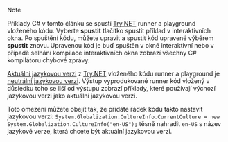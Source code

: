 
> [!NOTE]
> Příklady C# v tomto článku se spustí [Try.NET](https://try.dot.net) runner a playground vloženého kódu. Vyberte **spustit** tlačítko spustit příklad v interaktivních okna. Po spuštění kódu, můžete upravit a spustit kód upravené výběrem **spustit** znovu. Upravenou kód je buď spuštěn v okně interaktivní nebo v případě selhání kompilace interaktivních okna zobrazí všechny C# kompilátoru chybové zprávy. 
>  
> [Aktuální jazykovou verzi](xref:System.Globalization.CultureInfo.CurrentCulture) z [Try.NET](https://try.dot.net) vloženého kódu runner a playground je [neutrální jazykovou verzi](xref:System.Globalization.CultureInfo.InvariantCulture). Výstup vyprodukované runner kód vložený v důsledku toho se liší od výstupu zobrazí příklady, které používají výchozí jazykovou verzi jako aktuální jazykovou verzi. 
>
> Toto omezení můžete obejít tak, že přidáte řádek kódu takto nastavit jazykovou verzi: `System.Globalization.CultureInfo.CurrentCulture = new System.Globalization.CultureInfo("en-US");` těsně nahradit `en-US` s název jazykové verze, která chcete být aktuální jazykovou verzi.


